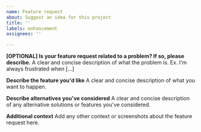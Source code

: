 ```yaml
---
name: Feature request
about: Suggest an idea for this project
title: ''
labels: enhancement
assignees: ''

---
```


**[OPTIONAL] Is your feature request related to a problem? If so, please describe.**
A clear and concise description of what the problem is. Ex. I'm always frustrated when [...]

**Describe the feature you'd like**
A clear and concise description of what you want to happen.

**Describe alternatives you've considered**
A clear and concise description of any alternative solutions or features you've considered.

**Additional context**
Add any other context or screenshots about the feature request here.
